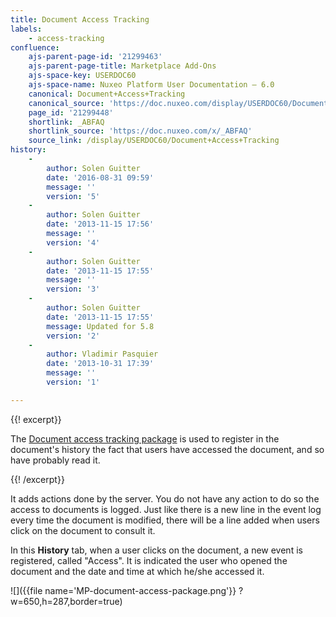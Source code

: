 ```yaml
---
title: Document Access Tracking
labels:
    - access-tracking
confluence:
    ajs-parent-page-id: '21299463'
    ajs-parent-page-title: Marketplace Add-Ons
    ajs-space-key: USERDOC60
    ajs-space-name: Nuxeo Platform User Documentation — 6.0
    canonical: Document+Access+Tracking
    canonical_source: 'https://doc.nuxeo.com/display/USERDOC60/Document+Access+Tracking'
    page_id: '21299448'
    shortlink: _ABFAQ
    shortlink_source: 'https://doc.nuxeo.com/x/_ABFAQ'
    source_link: /display/USERDOC60/Document+Access+Tracking
history:
    - 
        author: Solen Guitter
        date: '2016-08-31 09:59'
        message: ''
        version: '5'
    - 
        author: Solen Guitter
        date: '2013-11-15 17:56'
        message: ''
        version: '4'
    - 
        author: Solen Guitter
        date: '2013-11-15 17:55'
        message: ''
        version: '3'
    - 
        author: Solen Guitter
        date: '2013-11-15 17:55'
        message: Updated for 5.8
        version: '2'
    - 
        author: Vladimir Pasquier
        date: '2013-10-31 17:39'
        message: ''
        version: '1'

---
```

{{! excerpt}}

The [Document access tracking package](https://connect.nuxeo.com/nuxeo/site/marketplace/package/audit-web-access) is used to register in the document's history the fact that users have accessed the document, and so have probably read it.

{{! /excerpt}}

It adds actions done by the server. You do not have any action to do so the access to documents is logged.
Just like there is a new line in the event log every time the document is modified, there will be a line added when users click on the document to consult it.

In this **History** tab, when a user clicks on the document, a new event is registered, called "Access". It is indicated the user who opened the document and the date and time at which he/she accessed it.

![]({{file name='MP-document-access-package.png'}} ?w=650,h=287,border=true)

&nbsp;